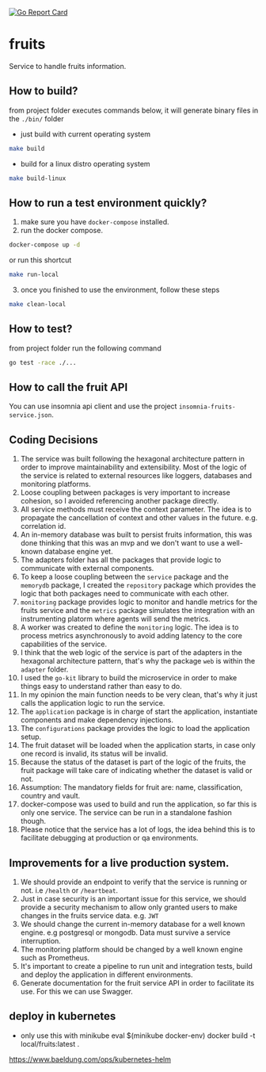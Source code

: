 [![Go Report Card](https://goreportcard.com/badge/github.com/fernandoocampo/fruits)](https://goreportcard.com/report/github.com/fernandoocampo/fruits)

# fruits

Service to handle fruits information.

## How to build?

from project folder executes commands below, it will generate binary files in the `./bin/` folder

* just build with current operating system
```sh
make build
```

* build for a linux distro operating system
```sh
make build-linux
```

## How to run a test environment quickly?

1. make sure you have `docker-compose` installed.
2. run the docker compose.
```sh
docker-compose up -d
```

or run this shortcut

```sh
make run-local
```

3. once you finished to use the environment, follow these steps

```sh
make clean-local
```

## How to test?

from project folder run the following command

```sh
go test -race ./...
```

## How to call the fruit API

You can use insomnia api client and use the project `insomnia-fruits-service.json`.

## Coding Decisions

1. The service was built following the hexagonal architecture pattern in order to improve maintainability and extensibility. Most of the logic of the service is related to external resources like loggers, databases and monitoring platforms.
2. Loose coupling between packages is very important to increase cohesion, so I avoided referencing another package directly.
3. All service methods must receive the context parameter. The idea is to propagate the cancellation of context and other values in the future. e.g. correlation id.
4. An in-memory database was built to persist fruits information, this was done thinking that this was an mvp and we don't want to use a well-known database engine yet.
5. The adapters folder has all the packages that provide logic to communicate with external components.
6. To keep a loose coupling between the `service` package and the` memorydb` package, I created the `repository` package which provides the logic that both packages need to communicate with each other.
7. `monitoring` package provides logic to monitor and handle metrics for the fruits service and the `metrics` package simulates the integration with an instrumenting platorm where agents will send the metrics.
8. A worker was created to define the `monitoring` logic. The idea is to process metrics asynchronously to avoid adding latency to the core capabilities of the service.
9. I think that the web logic of the service is part of the adapters in the hexagonal architecture pattern, that's why the package `web` is within the `adapter` folder.
10. I used the `go-kit` library to build the microservice in order to make things easy to understand rather than easy to do.
11. In my opinion the main function needs to be very clean, that's why it just calls the application logic to run the service.
12. The `application` package is in charge of start the application, instantiate components and make dependency injections.
13. The `configurations` package provides the logic to load the application setup.
14. The fruit dataset will be loaded when the application starts, in case only one record is invalid, its status will be invalid.
15. Because the status of the dataset is part of the logic of the fruits, the fruit package will take care of indicating whether the dataset is valid or not.
16. Assumption: The mandatory fields for fruit are: name, classification, country and vault.
17. docker-compose was used to build and run the application, so far this is only one service. The service can be run in a standalone fashion though.
18. Please notice that the service has a lot of logs, the idea behind this is to facilitate debugging at production or qa environments.

## Improvements for a live production system.

1. We should provide an endpoint to verify that the service is running or not. i.e `/health` or `/heartbeat`.
2. Just in case security is an important issue for this service, we should provide a security mechanism to allow only granted users to make changes in the fruits service data. e.g. `JWT`
3. We should change the current in-memory database for a well known engine. e.g postgresql or mongodb. Data must survive a service interruption.
4. The monitoring platform should be changed by a well known engine such as Prometheus.
5. It's important to create a pipeline to run unit and integration tests, build and deploy the application in different environments.
6. Generate documentation for the fruit service API in order to facilitate its use. For this we can use Swagger.


## deploy in kubernetes

* only use this with minikube
eval $(minikube docker-env)
docker build -t local/fruits:latest .

https://www.baeldung.com/ops/kubernetes-helm